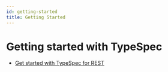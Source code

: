 ```yaml
---
id: getting-started
title: Getting Started
---
```


# Getting started with TypeSpec

- [Get started with TypeSpec for REST](./getting-started-rest/01-setup-basic-syntax.md)
